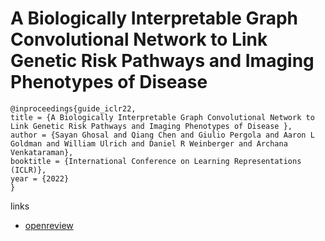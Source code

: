 # A Biologically Interpretable Graph Convolutional Network to Link Genetic Risk Pathways and Imaging Phenotypes of Disease 

```
@inproceedings{guide_iclr22,
title = {A Biologically Interpretable Graph Convolutional Network to Link Genetic Risk Pathways and Imaging Phenotypes of Disease },
author = {Sayan Ghosal and Qiang Chen and Giulio Pergola and Aaron L Goldman and William Ulrich and Daniel R Weinberger and Archana Venkataraman},
booktitle = {International Conference on Learning Representations (ICLR)},
year = {2022}
}
```

links
- [openreview](https://openreview.net/forum?id=Lwr8We4MIxn)
